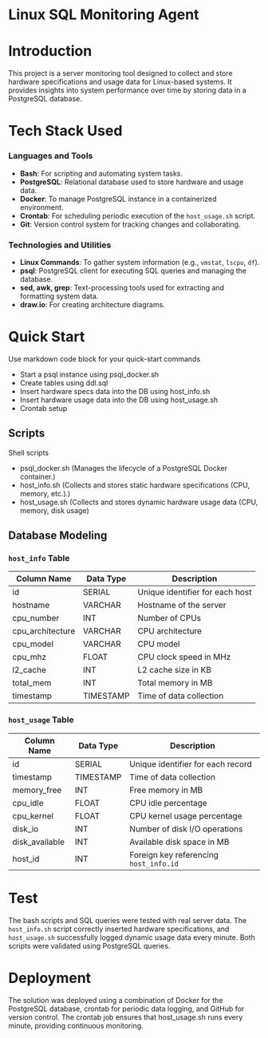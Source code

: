 # Linux SQL Monitoring Agent
# Introduction
This project is a server monitoring tool designed to collect and store hardware specifications and usage data for Linux-based systems. It provides insights into system performance over time by storing data in a PostgreSQL database.
# Tech Stack Used
### Languages and Tools
- **Bash**: For scripting and automating system tasks.
- **PostgreSQL**: Relational database used to store hardware and usage data.
- **Docker**: To manage PostgreSQL instance in a containerized environment.
- **Crontab**: For scheduling periodic execution of the `host_usage.sh` script.
- **Git**: Version control system for tracking changes and collaborating.

### Technologies and Utilities
- **Linux Commands**: To gather system information (e.g., `vmstat`, `lscpu`, `df`).
- **psql**: PostgreSQL client for executing SQL queries and managing the database.
- **sed, awk, grep**: Text-processing tools used for extracting and formatting system data.
- **draw.io**: For creating architecture diagrams.
# Quick Start
Use markdown code block for your quick-start commands
- Start a psql instance using psql_docker.sh
- Create tables using ddl.sql
- Insert hardware specs data into the DB using host_info.sh
- Insert hardware usage data into the DB using host_usage.sh
- Crontab setup

## Scripts
Shell scripts
- psql_docker.sh  (Manages the lifecycle of a PostgreSQL Docker container.)
- host_info.sh  (Collects and stores static hardware specifications (CPU, memory, etc.).)
- host_usage.sh  (Collects and stores dynamic hardware usage data (CPU, memory, disk usage)

## Database Modeling

### `host_info` Table

| Column Name      | Data Type | Description                             |
|------------------|-----------|-----------------------------------------|
| id               | SERIAL    | Unique identifier for each host         |
| hostname         | VARCHAR   | Hostname of the server                  |
| cpu_number       | INT       | Number of CPUs                          |
| cpu_architecture | VARCHAR   | CPU architecture                        |
| cpu_model        | VARCHAR   | CPU model                               |
| cpu_mhz          | FLOAT     | CPU clock speed in MHz                  |
| l2_cache         | INT       | L2 cache size in KB                     |
| total_mem        | INT       | Total memory in MB                      |
| timestamp        | TIMESTAMP | Time of data collection                 |

### `host_usage` Table

| Column Name      | Data Type | Description                             |
|------------------|-----------|-----------------------------------------|
| id               | SERIAL    | Unique identifier for each record       |
| timestamp        | TIMESTAMP | Time of data collection                 |
| memory_free      | INT       | Free memory in MB                       |
| cpu_idle         | FLOAT     | CPU idle percentage                     |
| cpu_kernel       | FLOAT     | CPU kernel usage percentage             |
| disk_io          | INT       | Number of disk I/O operations           |
| disk_available   | INT       | Available disk space in MB              |
| host_id          | INT       | Foreign key referencing `host_info.id`  |
# Test
The bash scripts and SQL queries were tested with real server data. The `host_info.sh` script correctly inserted hardware specifications, and `host_usage.sh` successfully logged dynamic usage data every minute. Both scripts were validated using PostgreSQL queries.

# Deployment
The solution was deployed using a combination of Docker for the PostgreSQL database, crontab for periodic data logging, and GitHub for version control. The crontab job ensures that host_usage.sh runs every minute, providing continuous monitoring.